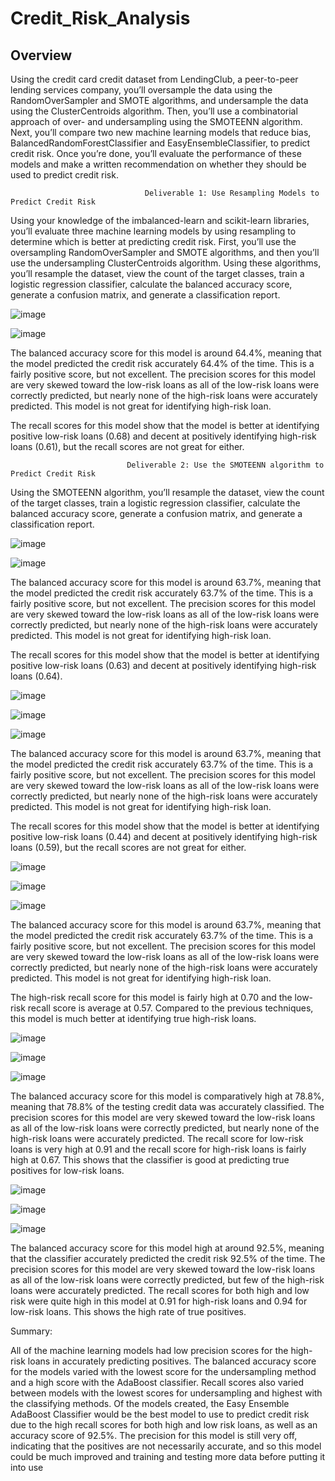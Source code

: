 # Credit_Risk_Analysis

## Overview

Using the credit card credit dataset from LendingClub, a peer-to-peer lending services company, you’ll oversample the data using the RandomOverSampler and SMOTE algorithms, and undersample the data using the ClusterCentroids algorithm. Then, you’ll use a combinatorial approach of over- and undersampling using the SMOTEENN algorithm. Next, you’ll compare two new machine learning models that reduce bias, BalancedRandomForestClassifier and EasyEnsembleClassifier, to predict credit risk. Once you’re done, you’ll evaluate the performance of these models and make a written recommendation on whether they should be used to predict credit risk.

                                  Deliverable 1: Use Resampling Models to Predict Credit Risk
                                  
Using your knowledge of the imbalanced-learn and scikit-learn libraries, you’ll evaluate three machine learning models by using resampling to determine which is better at predicting credit risk. First, you’ll use the oversampling RandomOverSampler and SMOTE algorithms, and then you’ll use the undersampling ClusterCentroids algorithm. Using these algorithms, you’ll resample the dataset, view the count of the target classes, train a logistic regression classifier, calculate the balanced accuracy score, generate a confusion matrix, and generate a classification report.

![image](https://user-images.githubusercontent.com/93686963/158003673-a0536c79-c05c-4ac5-8731-03feb16a9ca1.png)

![image](https://user-images.githubusercontent.com/93686963/158003694-439c7f38-9b4b-4392-b256-401abf642293.png)

The balanced accuracy score for this model is around 64.4%, meaning that the model predicted the credit risk accurately 64.4% of the time. This is a fairly positive score, but not excellent.
The precision scores for this model are very skewed toward the low-risk loans as all of the low-risk loans were correctly predicted, but nearly none of the high-risk loans were accurately predicted. This model is not great for identifying high-risk loan.

The recall scores for this model show that the model is better at identifying positive low-risk loans (0.68) and decent at positively identifying high-risk loans (0.61), but the recall scores are not great for either.



                              Deliverable 2: Use the SMOTEENN algorithm to Predict Credit Risk 
                              
Using the SMOTEENN algorithm, you’ll resample the dataset, view the count of the target classes, train a logistic regression classifier, calculate the balanced accuracy score, generate a confusion matrix, and generate a classification report.

![image](https://user-images.githubusercontent.com/93686963/158003709-7b8fdae0-aa63-4076-b28b-8f57e04d30b5.png)

![image](https://user-images.githubusercontent.com/93686963/158003721-17c7759d-c28e-4998-a2fe-51283635247c.png)

The balanced accuracy score for this model is around 63.7%, meaning that the model predicted the credit risk accurately 63.7% of the time. This is a fairly positive score, but not excellent.
The precision scores for this model are very skewed toward the low-risk loans as all of the low-risk loans were correctly predicted, but nearly none of the high-risk loans were accurately predicted. This model is not great for identifying high-risk loan.

The recall scores for this model show that the model is better at identifying positive low-risk loans (0.63) and decent at positively identifying high-risk loans (0.64). 


![image](https://user-images.githubusercontent.com/93686963/158003755-d70307f9-0a90-4bfd-af9c-29302932bee8.png)

![image](https://user-images.githubusercontent.com/93686963/158003789-ecd181ee-daa4-4d20-82cf-9d848b4a08ab.png)

![image](https://user-images.githubusercontent.com/93686963/158003806-11c43253-169d-4a53-b160-9d4bd825f1f3.png)

The balanced accuracy score for this model is around 63.7%, meaning that the model predicted the credit risk accurately 63.7% of the time. This is a fairly positive score, but not excellent.
The precision scores for this model are very skewed toward the low-risk loans as all of the low-risk loans were correctly predicted, but nearly none of the high-risk loans were accurately predicted. This model is not great for identifying high-risk loan.

The recall scores for this model show that the model is better at identifying positive low-risk loans (0.44) and decent at positively identifying high-risk loans (0.59), but the recall scores are not great for either.


![image](https://user-images.githubusercontent.com/93686963/158003827-0ff8c326-c451-4c87-9f6a-74e745a8118d.png)

![image](https://user-images.githubusercontent.com/93686963/158003848-e5f34345-67f7-4e75-8c36-6d51b76aa62f.png)

![image](https://user-images.githubusercontent.com/93686963/158003861-a993d82e-a638-4e14-8a3c-465ea022ca16.png)

The balanced accuracy score for this model is around 63.7%, meaning that the model predicted the credit risk accurately 63.7% of the time. This is a fairly positive score, but not excellent.
The precision scores for this model are very skewed toward the low-risk loans as all of the low-risk loans were correctly predicted, but nearly none of the high-risk loans were accurately predicted. This model is not great for identifying high-risk loan.

The high-risk recall score for this model is fairly high at 0.70 and the low-risk recall score is average at 0.57. Compared to the previous techniques, this model is much better at identifying true high-risk loans.



![image](https://user-images.githubusercontent.com/93686963/158003894-28379fa8-63b4-4c39-abf3-23dd0e34cce1.png)

![image](https://user-images.githubusercontent.com/93686963/158003917-7ca45893-b3f2-4351-91b5-207b49d176d0.png)

![image](https://user-images.githubusercontent.com/93686963/158003980-32cf1407-8a26-43c0-a1d2-4bbb8f182239.png)

The balanced accuracy score for this model is comparatively high at 78.8%, meaning that 78.8% of the testing credit data was accurately classified.
The precision scores for this model are very skewed toward the low-risk loans as all of the low-risk loans were correctly predicted, but nearly none of the high-risk loans were accurately predicted.
The recall score for low-risk loans is very high at 0.91 and the recall score for high-risk loans is fairly high at 0.67. This shows that the classifier is good at predicting true positives for low-risk loans.

![image](https://user-images.githubusercontent.com/93686963/158004004-d228db61-8aeb-436a-b5ad-c45143c49590.png)

![image](https://user-images.githubusercontent.com/93686963/158004053-05c07225-55ed-4376-9af9-c45bc3229c3c.png)

![image](https://user-images.githubusercontent.com/93686963/158004069-1b24495c-5c85-4412-8734-464459b004bb.png)


The balanced accuracy score for this model high at around 92.5%, meaning that the classifier accurately predicted the credit risk 92.5% of the time.
The precision scores for this model are very skewed toward the low-risk loans as all of the low-risk loans were correctly predicted, but few of the high-risk loans were accurately predicted. 
The recall scores for both high and low risk were quite high in this model at 0.91 for high-risk loans and 0.94 for low-risk loans. This shows the high rate of true positives.



Summary:


All of the machine learning models had low precision scores for the high-risk loans in accurately predicting positives. The balanced accuracy score for the models varied with the lowest score for the undersampling method and a high score with the AdaBoost classifier. Recall scores also varied between models with the lowest scores for undersampling and highest with the classifying methods. Of the models created, the Easy Ensemble AdaBoost Classifier would be the best model to use to predict credit risk due to the high recall scores for both high and low risk loans, as well as an accuracy score of 92.5%. The precision for this model is still very off, indicating that the positives are not necessarily accurate, and so this model could be much improved and training and testing more data before putting it into use








